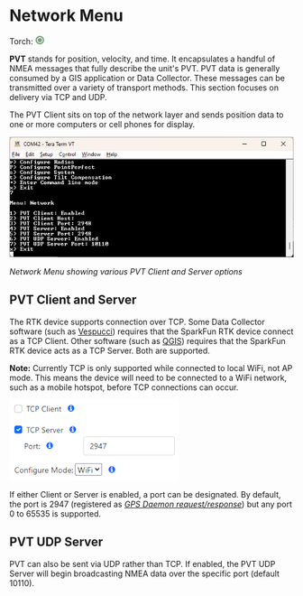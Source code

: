 # Network Menu

Torch: ![Feature Supported](img/Icons/GreenDot.png) 

**PVT** stands for position, velocity, and time. It encapsulates a handful of NMEA messages that fully describe the unit's PVT. PVT data is generally consumed by a GIS application or Data Collector. These messages can be transmitted over a variety of transport methods. This section focuses on delivery via TCP and UDP.

  The PVT Client sits on top of the network layer and sends position data to one or more computers or cell phones for display.

![Network Menu showing various PVT Client and Server options](<img/Terminal/SparkFun RTK Everywhere - Network Menu.png>)

*Network Menu showing various PVT Client and Server options*

## PVT Client and Server

The RTK device supports connection over TCP. Some Data Collector software (such as [Vespucci](gis_software.md#vespucci)) requires that the SparkFun RTK device connect as a TCP Client. Other software (such as [QGIS](gis_software.md#qgis)) requires that the SparkFun RTK device acts as a TCP Server. Both are supported.

**Note:** Currently TCP is only supported while connected to local WiFi, not AP mode. This means the device will need to be connected to a WiFi network, such as a mobile hotspot, before TCP connections can occur.

![TCP Port Entry](img/WiFi%20Config/SparkFun%20RTK%20Config%20-%20TCP%20Port.png)

If either Client or Server is enabled, a port can be designated. By default, the port is 2947 (registered as [*GPS Daemon request/response*](https://tcp-udp-ports.com/port-2948.htm)) but any port 0 to 65535 is supported.

## PVT UDP Server

PVT can also be sent via UDP rather than TCP. If enabled, the PVT UDP Server will begin broadcasting NMEA data over the specific port (default 10110).
